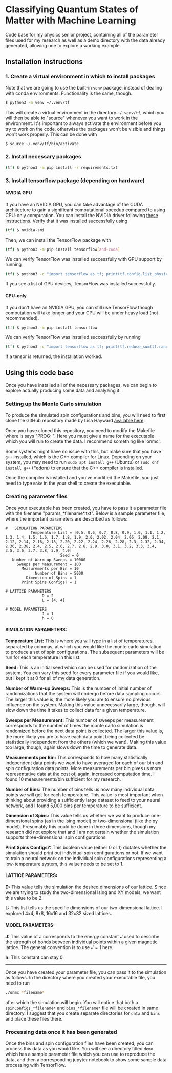 # Classifying Quantum States of Matter with Machine Learning
Code base for my physics senior project, containing all of the parameter files used for my research as well as a demo directory with the data already generated, allowing one to explore a working example.

## Installation instructions
### 1. Create a virtual environment in which to install packages
Note that we are going to use the built-in `venv` package, instead of dealing with conda environments. Functionality is the same, though.

```bash
$ python3 -m venv ~/.venv/tf
```
This will create a virtual environment in the directory `~/.venv/tf`, which you will then be able to "source" whenever you want to work in the environment. It's important to always activate the environment before you try to work on the code, otherwise the packages won't be visible and things won't work properly. This can be done with
```bash
$ source ~/.venv/tf/bin/activate
```


### 2. Install necessary packages
```bash
(tf) $ python3 -m pip install -r requirements.txt
```

### 3. Install tensorflow package (depending on hardware)
#### NVIDIA GPU
If you have an NVIDIA GPU, you can take advantage of the CUDA architecture to gain a significant computational speedup compared to using CPU-only computation. You can install the NVIDIA driver following [these instructions](https://www.nvidia.com/Download/index.aspx). Verify that it was installed successfully using 
```bash
(tf) $ nvidia-smi
```

Then, we can install the TensorFlow package with
```bash
(tf) $ python3 -m pip install tensorflow[and-cuda]
```

We can verify TensorFlow was installed successfully with GPU support by running 
```bash
(tf) $ python3 -c "import tensorflow as tf; print(tf.config.list_physical_devices('GPU'))"
```
If you see a list of GPU devices, TensorFlow was installed successfully.

#### CPU-only
If you don't have an NVIDIA GPU, you can still use TensorFlow though computation will take longer and your CPU will be under heavy load (not recommended).
```bash
(tf) $ python3 -m pip install tensorflow
```

We can verify TensorFlow was installed successfully by running 
```bash
(tf) $ python3 -c "import tensorflow as tf; print(tf.reduce_sum(tf.random.normal([1000, 1000])))"
```
If a tensor is returned, the installation worked.

## Using this code base
Once you have installed all of the necessary packages, we can begin to explore actually producing some data and analyzing it.  
### Setting up the Monte Carlo simulation
To produce the simulated spin configurations and bins, you will need to first clone the GitHub repository made by Lisa Hayward [available here](https://github.com/lhayward/ON_Model). 

Once you have cloned this repository, you need to modify the Makefile where is says "PROG: ". Here you must give a name for the executable which you will run to create the data. I recommend something like 'onmc'.

Some systems might have no issue with this, but make sure that you have `g++` installed, which is the C++ compiler for Linux. Depending on your system, you may need to run `sudo apt install g++` (Ubuntu) or `sudo dnf install g++` (Fedora) to ensure that the C++ compiler is installed.

Once the compiler is installed and you've modified the Makefile, you just need to type `make` in the your shell to create the executable. 

### Creating parameter files
Once your executable has been created, you have to pass it a parameter file with the filename "params_\*filename\*.txt". Below is a sample parameter file, where the important parameters are described as follows: 
```text
#	SIMULATION PARAMETERS
           Temperature List = [0.5, 0.6, 0.7, 0.8, 0.9, 1.0, 1.1, 1.2, 1.3, 1.4, 1.5, 1.6, 1.7, 1.8, 1.9, 2.0, 2.02, 2.04, 2.06, 2.08, 2.1, 2.12, 2.14, 2.16, 2.18, 2.20, 2.22, 2.24, 2.26, 2.28, 2.3, 2.32, 2.34, 2.36, 2.38, 2.4, 2.5, 2.6, 2.7, 2.8, 2.9, 3.0, 3.1, 3.2, 3.3, 3.4, 3.5, 3.6, 3.7, 3.8, 3.9, 4.0]
                        Seed = 0
   Number of Warm-up Sweeps = 10000
     Sweeps per Measurement = 100
       Measurements per Bin = 10
             Number of Bins = 5000
         Dimension of Spins = 1
       Print Spins Configs? = 1

# LATTICE PARAMETERS
                D = 2
                L = [4, 4]

# MODEL PARAMETERS
                J = 1
                h = 0
```

#### SIMULATION PARAMETERS:
**Temperature List:** This is where you will type in a list of temperatures, separated by commas, at which you would like the monte carlo simulation to produce a set of spin configurations. The subsequent parameters will be run for each temperature in this list.

**Seed:** This is an initial seed which can be used for randomization of the system. You can vary this seed for every parameter file if you would like, but I kept it at 0 for all of my data generation.

**Number of Warm-up Sweeps:** This is the number of initial number of randomizations that the system will undergo before data sampling occurs. The larger this value is, the more likely you are to ensure no previous influence on the system. Making this value unnecessarily large, though, will slow down the time it takes to collect data for a given temperature.

**Sweeps per Measurement:** This number of sweeps per measurement corresponds to the number of times the monte carlo simulation is randomized before the next data point is collected. The larger this value is, the more likely you are to have each data point being collected be statistically independent from the others (which we want). Making this value too large, though, again slows down the time to generate data.

**Measurements per Bin:** This corresponds to how many statistically independent data points we want to have averaged for each of our bin and spin configuration data points. More measurements per bin gives us more representative data at the cost of, again, increased computation time. I found 10 measurements/bin sufficient for my research.

**Number of Bins:** The number of bins tells us how many individual data points we will get for each temperature. This value is most important when thinking about providing a sufficiently large dataset to feed to your neural network, and I found 5,000 bins per temperature to be sufficient.

**Dimension of Spins:** This value tells us whether we want to produce one-dimensional spins (as in the Ising model) or two-dimensional (like the xy model). Presumably this could be done in three dimensions, though my research did not explore that and I am not certain whether the simulation supports three-dimensional spin configurations.

**Print Spins Configs?:** This boolean value (either 0 or 1) dictates whether the simulation should print out individual spin configurations or not. If we want to train a neural network on the individual spin configurations representing a low-temperature system, this value needs to be set to 1.

#### LATTICE PARAMETERS:
**D:** This value tells the simulation the desired dimensions of our lattice. Since we are trying to study the two-dimensional Ising and XY models, we want this value to be 2.

**L:** This list tells us the specific dimensions of our two-dimensional lattice. I explored 4x4, 8x8, 16x16 and 32x32 sized lattices.

#### MODEL PARAMETERS:
**J:** This value of J corresponds to the energy constant $J$ used to describe the strength of bonds between individual points within a given magnetic lattice. The general convention is to use $J = 1$ here.

**h:** This constant can stay 0

---
Once you have created your parameter file, you can pass it to the simulation as follows. In the directory where you created your executable file, you need to run
```bash
./onmc *filename*
```
after which the simulation will begin. You will notice that both a `spinConfigs_*filename*` and `bins_*filename*` file will be created in same directory. I suggest that you create separate directories for `data` and `bins` and place these files there.

### Processing data once it has been generated
Once the bins and spin configuration files have been created, you can process this data as you would like. You will see a directory titled `demo` which has a sample parameter file which you can use to reproduce the data, and then a corresponding jupyter notebook to show some sample data processing with TensorFlow.